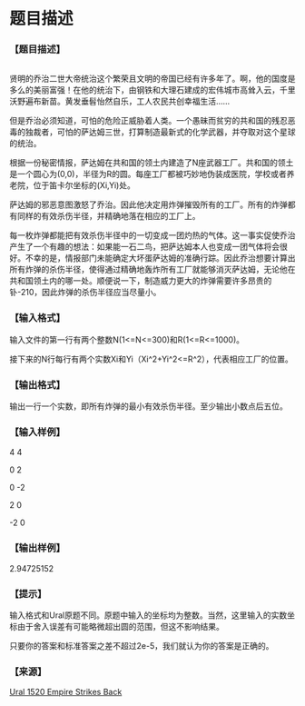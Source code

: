 # 题目描述


<h3>
【题目描述】
</h3>
<p>
<img src="/upload/image/20140619/20140619101247_94480.jpg" alt=""/> 
</p>
<p>
贤明的乔治二世大帝统治这个繁荣且文明的帝国已经有许多年了。啊，他的国度是多么的美丽富强！在他的统治下，由钢铁和大理石建成的宏伟城市高耸入云，千里沃野遍布新苗。黄发垂髫怡然自乐，工人农民共创幸福生活……
</p>
<p>
但是乔治必须知道，可怕的危险正威胁着人类。一个愚昧而贫穷的共和国的残忍恶毒的独裁者，可怕的萨达姆三世，打算制造最新式的化学武器，并夺取对这个星球的统治。
</p>
<p>
根据一份秘密情报，萨达姆在共和国的领土内建造了N座武器工厂。共和国的领土是一个圆心为(0,0)，半径为R的圆。每座工厂都被巧妙地伪装成医院，学校或者养老院，位于笛卡尔坐标的(Xi,Yi)处。
</p>
<p>
萨达姆的邪恶意图激怒了乔治。因此他决定用炸弹摧毁所有的工厂。所有的炸弹都有同样的有效杀伤半径，并精确地落在相应的工厂上。
</p>
<p>
每一枚炸弹都能把有效杀伤半径中的一切变成一团灼热的气体。这一事实促使乔治产生了一个有趣的想法：如果能一石二鸟，把萨达姆本人也变成一团气体将会很好。不幸的是，情报部门未能确定大坏蛋萨达姆的准确行踪。因此乔治想要计算出所有炸弹的杀伤半径，使得通过精确地轰炸所有工厂就能够消灭萨达姆，无论他在共和国领土内的哪一处。顺便说一下，制造威力更大的炸弹需要许多昂贵的钋-210，因此炸弹的杀伤半径应当尽量小。
</p>
<h3>
【输入格式】
</h3>
<p>
输入文件的第一行有两个整数N(1&lt;=N&lt;=300)和R(1&lt;=R&lt;=1000)。
</p>
<p>
接下来的N行每行有两个实数Xi和Yi（Xi^2+Yi^2&lt;=R^2），代表相应工厂的位置。
</p>
<h3>
【输出格式】
</h3>
<p>
输出一行一个实数，即所有炸弹的最小有效杀伤半径。至少输出小数点后五位。
</p>
<h3>
【输入样例】
</h3>
<p>
4 4
</p>
<p>
0 2
</p>
<p>
0 -2
</p>
<p>
2 0
</p>
<p>
-2 0
</p>
<h3>
【输出样例】
</h3>
<p>
2.94725152
</p>
<h3>
【提示】
</h3>
<p>
输入格式和Ural原题不同。原题中输入的坐标均为整数。当然，这里输入的实数坐标由于舍入误差有可能略微超出圆的范围，但这不影响结果。
</p>
<p>
只要你的答案和标准答案之差不超过2e-5，我们就认为你的答案是正确的。
</p>
<h3>
【来源】
</h3>
<p>
<a href="http://acm.timus.ru/problem.aspx?space=1&amp;num=1520" target="_blank">Ural 1520 Empire Strikes Back</a> 
</p>
